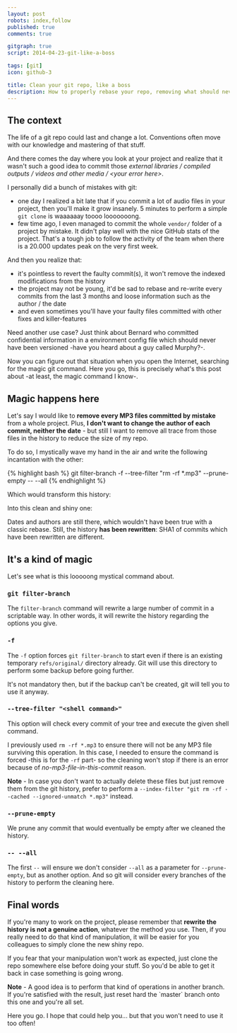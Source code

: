 ```yaml
---
layout: post
robots: index,follow
published: true
comments: true

gitgraph: true
script: 2014-04-23-git-like-a-boss

tags: [git]
icon: github-3

title: Clean your git repo, like a boss
description: How to properly rebase your repo, removing what should never have been in there without broking your history.
---
```


## The context

The life of a git repo could last and change a lot. Conventions often move with our knowledge and mastering of that stuff.

And there comes the day where you look at your project and realize that it wasn't such a good idea to commit those *external libraries / compiled outputs / videos and other media / &lt;your error here&gt;*.

I personally did a bunch of mistakes with git:

- one day I realized a bit late that if you commit a lot of audio files in your project, then you'll make it grow insanely. 5 minutes to perform a simple `git clone` is waaaaaay toooo looooooong.
- few time ago, I even managed to commit the whole `vendor/` folder of a project by mistake. It didn't play well with the nice GitHub stats of the project. That's a tough job to follow the activity of the team when there is a 20.000 updates peak on the very first week.

And then you realize that:

- it's pointless to revert the faulty commit(s), it won't remove the indexed modifications from the history
- the project may not be young, it'd be sad to rebase and re-write every commits from the last 3 months and loose information such as the author / the date
- and even sometimes you'll have your faulty files committed with other fixes and killer-features

Need another use case? Just think about Bernard who committed confidential information in a environment config file which should never have been versioned -have you heard about a guy called Murphy?-.

Now you can figure out that situation when you open the Internet, searching for the magic git command. Here you go, this is precisely what's this post about -at least, the magic command I know-.

## Magic happens here

Let's say I would like to **remove every MP3 files committed by mistake** from a whole project. Plus, **I don't want to change the author of each commit, neither the date** - but still I want to remove all trace from those files in the history to reduce the size of my repo.

To do so, I mystically wave my hand in the air and write the following incantation with the other:

{% highlight bash %}
git filter-branch -f --tree-filter "rm -rf *.mp3" --prune-empty -- --all
{% endhighlight %}

Which would transform this history:

<div><!-- This div is a bit nasty but necessary for Jekyll/Markdown to correctly compile the canvas -->
  <canvas id="dirty-repo"></canvas>
</div>

Into this clean and shiny one:

<div><!-- This div is a bit nasty but necessary for Jekyll/Markdown to correctly compile the canvas -->
  <canvas id="clean-repo"></canvas>
</div>

Dates and authors are still there, which wouldn't have been true with a classic rebase. Still, the history **has been rewritten**: SHA1 of commits which have been rewritten are different.

## It's a kind of magic

Let's see what is this looooong mystical command about.

### `git filter-branch`

The `filter-branch` command will rewrite a large number of commit in a scriptable way. In other words, it will rewrite the history regarding the options you give.

### `-f`

The `-f` option forces `git filter-branch` to start even if there is an existing temporary `refs/original/` directory already. Git will use this directory to perform some backup before going further.

It's not mandatory then, but if the backup can't be created, git will tell you to use it anyway.

### `--tree-filter "<shell command>"`

This option will check every commit of your tree and execute the given shell command.

I previously used `rm -rf *.mp3` to ensure there will not be any MP3 file surviving this operation. In this case, I needed to ensure the command is forced -this is for the `-rf` part- so the cleaning won't stop if there is an error because of *no-mp3-file-in-this-commit* reason.

<p class="islet"><strong>Note</strong> - In case you don't want to actually delete these files but just remove them from the git history, prefer to perform a <code>--index-filter "git rm -rf --cached --ignored-unmatch *.mp3"</code> instead.</p>

### `--prune-empty`

We prune any commit that would eventually be empty after we cleaned the history.

### `-- --all`

The first `--` will ensure we don't consider `--all` as a parameter for `--prune-empty`, but as another option. And so git will consider every branches of the history to perform the cleaning here.

## Final words

If you're many to work on the project, please remember that **rewrite the history is not a genuine action**, whatever the method you use. Then, if you really need to do that kind of manipulation, it will be easier for you colleagues to simply clone the new shiny repo.

If you fear that your manipulation won't work as expected, just clone the repo somewhere else before doing your stuff. So you'd be able to get it back in case something is going wrong.

<p class="islet"><strong>Note</strong> - A good idea is to perform that kind of operations in another branch. If you're satisfied with the result, just reset hard the `master` branch onto this one and you're all set.</p>

Here you go. I hope that could help you... but that you won't need to use it too often!
